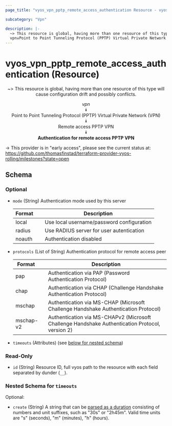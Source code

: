 ```yaml
---
page_title: "vyos_vpn_pptp_remote_access_authentication Resource - vyos"

subcategory: "Vpn"

description: |- 
  ~> This resource is global, having more than one resource of this type will cause configuration drift and possibly conflicts.
  vpn⯯Point to Point Tunneling Protocol (PPTP) Virtual Private Network (VPN)⯯Remote access PPTP VPN⯯Authentication for remote access PPTP VPN
---
```


# vyos_vpn_pptp_remote_access_authentication (Resource)
<center>

~> This resource is global, having more than one resource of this type will cause configuration drift and possibly conflicts.

*vpn*  
⯯  
Point to Point Tunneling Protocol (PPTP) Virtual Private Network (VPN)  
⯯  
Remote access PPTP VPN  
⯯  
**Authentication for remote access PPTP VPN**


</center>

-> This provider is in "early access", please see the current status at: https://github.com/thomasfinstad/terraform-provider-vyos-rolling/milestones?state=open

## Schema

### Optional

- `mode` (String) Authentication mode used by this server

    |Format  &emsp;|Description                                |
    |----------|---------------------------------------------|
    |local   &emsp;|Use local username/password configuration  |
    |radius  &emsp;|Use RADIUS server for user autentication   |
    |noauth  &emsp;|Authentication disabled                    |
- `protocols` (List of String) Authentication protocol for remote access peer

    |Format     &emsp;|Description                                                                                      |
    |-------------|---------------------------------------------------------------------------------------------------|
    |pap        &emsp;|Authentication via PAP (Password Authentication Protocol)                                        |
    |chap       &emsp;|Authentication via CHAP (Challenge Handshake Authentication Protocol)                            |
    |mschap     &emsp;|Authentication via MS-CHAP (Microsoft Challenge Handshake Authentication Protocol)               |
    |mschap-v2  &emsp;|Authentication via MS-CHAPv2 (Microsoft Challenge Handshake Authentication Protocol, version 2)  |
- `timeouts` (Attributes) (see [below for nested schema](#nestedatt--timeouts))

### Read-Only

- `id` (String) Resource ID, full vyos path to the resource with each field separated by dunder (`__`).

<a id="nestedatt--timeouts"></a>
### Nested Schema for `timeouts`

Optional:

- `create` (String) A string that can be [parsed as a duration](https://pkg.go.dev/time#ParseDuration) consisting of numbers and unit suffixes, such as &#34;30s&#34; or &#34;2h45m&#34;. Valid time units are &#34;s&#34; (seconds), &#34;m&#34; (minutes), &#34;h&#34; (hours).  
